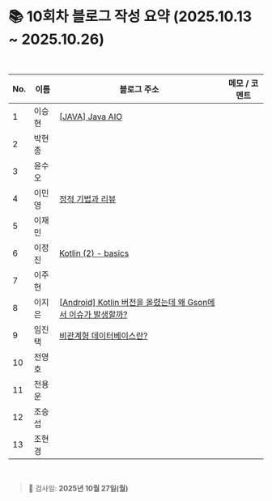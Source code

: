 # 📚 10회차 블로그 작성 요약 (2025.10.13 ~ 2025.10.26)

<br>

| No. | 이름  | 블로그 주소                                                 | 메모 / 코멘트 |
|-----|-----|--------------------------------------------------------|----------|
| 1   | 이승현 | [[JAVA] Java AIO](https://ssddo-story.tistory.com/73)  |          |
| 2   | 박현종 |                                                        |          |
| 3   | 윤수오 |                                                        |          |
| 4   | 이민영 | [정적 기법과 리뷰](https://stylish-minyoung.tistory.com/218)  |          |
| 5   | 이재민 |                                                        |          |
| 6   | 이정진 | [Kotlin (2) - basics](https://freshdev.tistory.com/79) |          |
| 7   | 이주현 |                                                        |          |
| 8   | 이지은 | [[Android] Kotlin 버전을 올렸는데 왜 Gson에서 이슈가 발생할까?](https://ji-eeeun.tistory.com/132)  |          |
| 9   | 임진택 | [비관계형 데이터베이스란?](https://taekt.tistory.com/48)          |          |
| 10  | 전영호 |                                                        |          |
| 11  | 전용운 |                                                        |          |
| 12  | 조승섭 |                                                        |          |
| 13  | 조현경 |                                                        |          |

<br>

> 📌 검사일: **2025년 10월 27일(월)**
